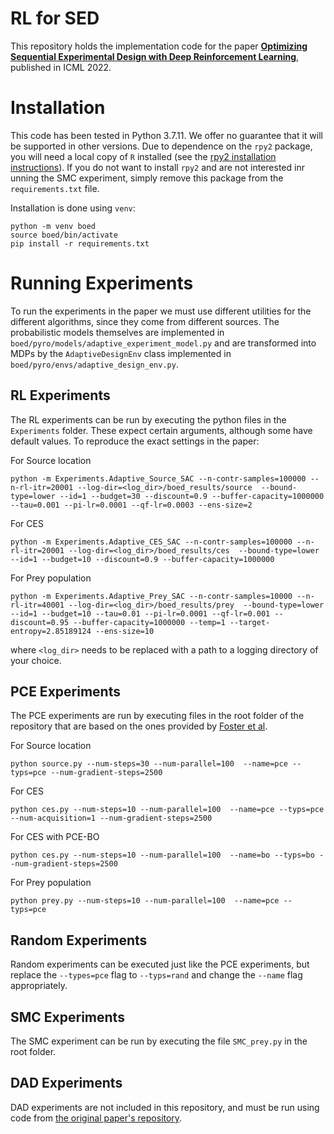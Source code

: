 # RL for SED

This repository holds the implementation code for the paper [**Optimizing Sequential Experimental Design with Deep Reinforcement Learning**](https://arxiv.org/abs/2202.00821), published in ICML 2022.

# Installation 

This code has been tested in Python 3.7.11. We offer no guarantee that it will be supported in other versions. Due to dependence on the `rpy2` package, you will need a local copy of `R` installed (see the [rpy2 installation instructions](https://rpy2.github.io/doc/latest/html/overview.html#install-installation)). If you do not want to install `rpy2` and are not interested inr unning the SMC experiment, simply remove this package from the `requirements.txt` file.

Installation is done using `venv`:

````
python -m venv boed
source boed/bin/activate
pip install -r requirements.txt
````

# Running Experiments

To run the experiments in the paper we must use different utilities for the different algorithms, since they come from different sources.
The probabilistic models themselves are implemented in `boed/pyro/models/adaptive_experiment_model.py` and are transformed into MDPs by the `AdaptiveDesignEnv` class implemented in `boed/pyro/envs/adaptive_design_env.py`.

## RL Experiments

The RL experiments can be run by executing the python files in the `Experiments` folder. These expect certain arguments, although some have default values. To reproduce the exact settings in the paper:

For Source location

````
python -m Experiments.Adaptive_Source_SAC --n-contr-samples=100000 --n-rl-itr=20001 --log-dir=<log_dir>/boed_results/source  --bound-type=lower --id=1 --budget=30 --discount=0.9 --buffer-capacity=1000000 --tau=0.001 --pi-lr=0.0001 --qf-lr=0.0003 --ens-size=2
````

For CES
````
python -m Experiments.Adaptive_CES_SAC --n-contr-samples=100000 --n-rl-itr=20001 --log-dir=<log_dir>/boed_results/ces  --bound-type=lower --id=1 --budget=10 --discount=0.9 --buffer-capacity=1000000 
````

For Prey population
````
python -m Experiments.Adaptive_Prey_SAC --n-contr-samples=10000 --n-rl-itr=40001 --log-dir=<log_dir>/boed_results/prey  --bound-type=lower --id=1 --budget=10 --tau=0.01 --pi-lr=0.0001 --qf-lr=0.001 --discount=0.95 --buffer-capacity=1000000 --temp=1 --target-entropy=2.85189124 --ens-size=10

````

where `<log_dir>` needs to be replaced with a path to a logging directory of your choice.

## PCE Experiments

The PCE experiments are run by executing files in the root folder of the repository that are based on the ones provided by [Foster et al](https://github.com/ae-foster/pyro/tree/sgboed-reproduce).


For Source location

````
python source.py --num-steps=30 --num-parallel=100  --name=pce --typs=pce --num-gradient-steps=2500 
````

For CES
````
python ces.py --num-steps=10 --num-parallel=100  --name=pce --typs=pce --num-acquisition=1 --num-gradient-steps=2500 
````

For CES with PCE-BO
````
python ces.py --num-steps=10 --num-parallel=100  --name=bo --typs=bo --num-gradient-steps=2500 
````

For Prey population
````
python prey.py --num-steps=10 --num-parallel=100  --name=pce --typs=pce
````
## Random Experiments

Random experiments can be executed just like the PCE experiments, but replace the `--types=pce` flag to `--typs=rand` and change the `--name` flag appropriately.

## SMC Experiments

The SMC experiment can be run by executing the file `SMC_prey.py` in the root folder.

## DAD Experiments

DAD experiments are not included in this repository, and must be run using code from [the original paper's repository](https://github.com/ae-foster/dad).
